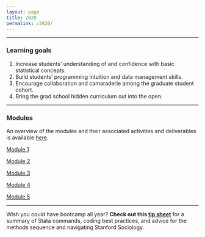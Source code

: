 ```yaml
---
layout: page
title: 2020
permalink: /2020/
---
```


---
### Learning goals

1. Increase students’ understanding of and confidence with basic statistical concepts.
2. Build students’ programming intuition and data management skills.
3. Encourage collaboration and camaraderie among the graduate student cohort.
4. Bring the grad school hidden curriculum out into the open.

---
### Modules
An overview of the modules and their associated activities and deliverables is available [here](https://docs.google.com/document/d/1fYwDz-oTIk-24ZdpFIs-oaV-9oNZsfcZJMrMh4bXWV0/edit#).

[Module 1](2020/2020_bootcamp_m1.md)

[Module 2](2020/2020_bootcamp_m2.md)

[Module 3](2020/2020_bootcamp_m3.md)

[Module 4](2020/2020_bootcamp_m4.md)

[Module 5](2020/2020_bootcamp_m5.md)

---
Wish you could have bootcamp all year? **Check out this [tip sheet](https://docs.google.com/document/d/1gmDF8dwqPO3zmfmtK-ZlqKMPH821N7WQq-bJwMo6PLk/edit)** for a summary of Stata commands, coding best practices, and advice for the methods sequence and navigating Stanford Sociology.  
